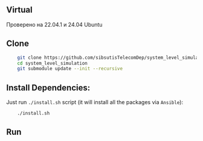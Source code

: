 ## Virtual 
 Проверено на 22.04.1 и 24.04 Ubuntu

## Clone
```bash
    git clone https://github.com/sibsutisTelecomDep/system_level_simulation.git
    cd system_level_simulation
    git submodule update --init --recursive
```

## Install Dependencies:
Just run `./install.sh` script (it will install all the packages via `Ansible`):
```bash
    ./install.sh
```

## Run














